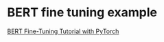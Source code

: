 # BERT fine tuning example

[BERT Fine-Tuning Tutorial with PyTorch](https://mccormickml.com/2019/07/22/BERT-fine-tuning/)
